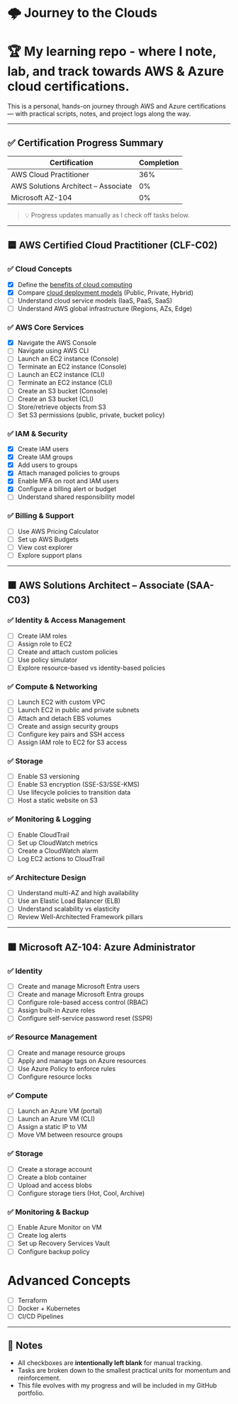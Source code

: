 # 🌩️ Journey to the Clouds

# 🏆 My learning repo - where I note, lab, and track towards AWS &amp; Azure cloud certifications. 

This is a personal, hands-on journey through AWS and Azure certifications — with practical scripts, notes, and project logs along the way.

---

## ✅ Certification Progress Summary

| Certification | Completion |
|---------------|------------|
| AWS Cloud Practitioner | 36% |
| AWS Solutions Architect – Associate | 0% |
| Microsoft AZ-104 | 0% |

> 💡 Progress updates manually as I check off tasks below.

---

## 🟦 AWS Certified Cloud Practitioner (CLF-C02)

### ✅ Cloud Concepts
- [X] Define the [benefits of cloud computing](https://github.com/jonriggert/journey-to-the-clouds/blob/3e2b3ee095315385aaf765d8221157878cbe54a2/AWS/CLF-C02%20Cloud%20Practitioner/Notes/benefits-of-cloud-computing.md)
- [X] Compare [cloud deployment models](https://github.com/jonriggert/journey-to-the-clouds/blob/ef333e464e55880e0ef43897329a90e2c9ea2954/AWS/CLF-C02%20Cloud%20Practitioner/Notes/depoyment-models-public-private-hybrid.md) (Public, Private, Hybrid)
- [ ] Understand cloud service models (IaaS, PaaS, SaaS)
- [ ] Understand AWS global infrastructure (Regions, AZs, Edge)

### ✅ AWS Core Services
- [X] Navigate the AWS Console
- [ ] Navigate using AWS CLI
- [ ] Launch an EC2 instance (Console)
- [ ] Terminate an EC2 instance (Console)
- [ ] Launch an EC2 instance (CLI)
- [ ] Terminate an EC2 instance (CLI)
- [ ] Create an S3 bucket (Console)
- [ ] Create an S3 bucket (CLI)
- [ ] Store/retrieve objects from S3
- [ ] Set S3 permissions (public, private, bucket policy)

### ✅ IAM & Security
- [X] Create IAM users
- [X] Create IAM groups
- [X] Add users to groups
- [X] Attach managed policies to groups
- [X] Enable MFA on root and IAM users
- [X] Configure a billing alert or budget
- [ ] Understand shared responsibility model

### ✅ Billing & Support
- [ ] Use AWS Pricing Calculator
- [ ] Set up AWS Budgets
- [ ] View cost explorer
- [ ] Explore support plans

---

## 🟧 AWS Solutions Architect – Associate (SAA-C03)

### ✅ Identity & Access Management
- [ ] Create IAM roles
- [ ] Assign role to EC2
- [ ] Create and attach custom policies
- [ ] Use policy simulator
- [ ] Explore resource-based vs identity-based policies

### ✅ Compute & Networking
- [ ] Launch EC2 with custom VPC
- [ ] Launch EC2 in public and private subnets
- [ ] Attach and detach EBS volumes
- [ ] Create and assign security groups
- [ ] Configure key pairs and SSH access
- [ ] Assign IAM role to EC2 for S3 access

### ✅ Storage
- [ ] Enable S3 versioning
- [ ] Enable S3 encryption (SSE-S3/SSE-KMS)
- [ ] Use lifecycle policies to transition data
- [ ] Host a static website on S3

### ✅ Monitoring & Logging
- [ ] Enable CloudTrail
- [ ] Set up CloudWatch metrics
- [ ] Create a CloudWatch alarm
- [ ] Log EC2 actions to CloudTrail

### ✅ Architecture Design
- [ ] Understand multi-AZ and high availability
- [ ] Use an Elastic Load Balancer (ELB)
- [ ] Understand scalability vs elasticity
- [ ] Review Well-Architected Framework pillars

---

## 🟪 Microsoft AZ-104: Azure Administrator

### ✅ Identity
- [ ] Create and manage Microsoft Entra users
- [ ] Create and manage Microsoft Entra groups
- [ ] Configure role-based access control (RBAC)
- [ ] Assign built-in Azure roles
- [ ] Configure self-service password reset (SSPR)

### ✅ Resource Management
- [ ] Create and manage resource groups
- [ ] Apply and manage tags on Azure resources
- [ ] Use Azure Policy to enforce rules
- [ ] Configure resource locks

### ✅ Compute
- [ ] Launch an Azure VM (portal)
- [ ] Launch an Azure VM (CLI)
- [ ] Assign a static IP to VM
- [ ] Move VM between resource groups

### ✅ Storage
- [ ] Create a storage account
- [ ] Create a blob container
- [ ] Upload and access blobs
- [ ] Configure storage tiers (Hot, Cool, Archive)

### ✅ Monitoring & Backup
- [ ] Enable Azure Monitor on VM
- [ ] Create log alerts
- [ ] Set up Recovery Services Vault
- [ ] Configure backup policy

# Advanced Concepts
- [ ] Terraform
- [ ] Docker + Kubernetes
- [ ] CI/CD Pipelines

---

## 📌 Notes

- All checkboxes are **intentionally left blank** for manual tracking.
- Tasks are broken down to the smallest practical units for momentum and reinforcement.
- This file evolves with my progress and will be included in my GitHub portfolio.

